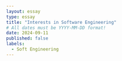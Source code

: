 ```yaml
---
layout: essay
type: essay
title: "Interests in Software Engineering"
# All dates must be YYYY-MM-DD format!
date: 2024-09-11
published: false
labels:
  - Soft Engineering
---
```

